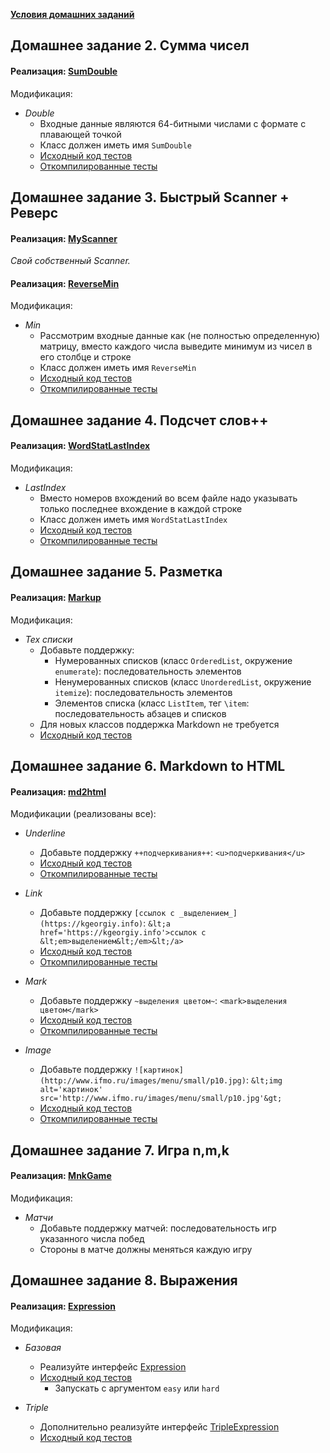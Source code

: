 [**Условия домашних заданий**](http://www.kgeorgiy.info/courses/prog-intro/homeworks.html)

Домашнее задание 2. Сумма чисел
----

#### Реализация: [SumDouble](https://github.com/maxim092001/Itmo-University/tree/master/prog-intro-homework/sumDouble)

Модификация:
* *Double*
    * Входные данные являются 64-битными числами с формате с плавающей точкой
    * Класс должен иметь имя `SumDouble`
    * [Исходный код тестов](https://github.com/maxim092001/Itmo-University/blob/master/prog-intro-homework/sumDouble/SumDoubleTest.java)
    * [Откомпилированные тесты](https://github.com/maxim092001/Itmo-University/blob/master/prog-intro-homework/sumDouble/SumDoubleTest.jar?raw=true)

Домашнее задание 3. Быстрый Scanner + Реверс
----

#### Реализация: [MyScanner](https://github.com/maxim092001/Itmo-University/tree/master/prog-intro-homework/myScanner)

*Свой собственный Scanner.*

#### Реализация: [ReverseMin](https://github.com/maxim092001/Itmo-University/tree/master/prog-intro-homework/reverseMin)

Модификация:
* *Min*
    * Рассмотрим входные данные как (не полностью определенную) матрицу,
      вместо каждого числа выведите минимум из чисел в его столбце и строке
    * Класс должен иметь имя `ReverseMin`
    * [Исходный код тестов](https://github.com/maxim092001/Itmo-University/blob/master/prog-intro-homework/reverseMin/FastReverseMinTest.java)
    * [Откомпилированные тесты](https://github.com/maxim092001/Itmo-University/blob/master/prog-intro-homework/reverseMin/FastReverseMinTest.jar?raw=true)

Домашнее задание 4. Подсчет слов++
----

#### Реализация: [WordStatLastIndex](https://github.com/maxim092001/Itmo-University/tree/master/prog-intro-homework/wordStatLastIndex)

Модификация:
* *LastIndex*
    * Вместо номеров вхождений во всем файле надо указывать
      только последнее вхождение в каждой строке
    * Класс должен иметь имя `WordStatLastIndex`
    * [Исходный код тестов](https://github.com/maxim092001/Itmo-University/blob/master/prog-intro-homework/wordStatLastIndex/WordStatLastIndexTest.java)
    * [Откомпилированные тесты](https://github.com/maxim092001/Itmo-University/blob/master/prog-intro-homework/wordStatLastIndex/WordStatLastIndexTest.jar?raw=true)
    
Домашнее задание 5. Разметка
----

#### Реализация: [Markup](https://github.com/maxim092001/Itmo-University/tree/master/prog-intro-homework/markup)

Модификация:

* *Tex списки*
    * Добавьте поддержку:
      * Нумерованных списков (класс `OrderedList`, окружение `enumerate`): последовательность элементов
      * Ненумерованных списков (класс `UnorderedList`, окружение `itemize`): последовательность элементов
      * Элементов списка (класс `ListItem`, тег `\item`: последовательность абзацев и списков
    * Для новых классов поддержка Markdown не требуется
    * [Исходный код тестов](https://github.com/maxim092001/Itmo-University/blob/master/prog-intro-homework/markup/TexListTest.java)

Домашнее задание 6. Markdown to HTML
----

#### Реализация: [md2html](https://github.com/maxim092001/Itmo-University/tree/master/prog-intro-homework/md2html)

Модификации (реализованы все):

 * *Underline*
    * Добавьте поддержку `++подчеркивания++`: `<u>подчеркивания</u>`
    * [Исходный код тестов](https://github.com/maxim092001/Itmo-University/blob/master/prog-intro-homework/md2html/tests/Md2HtmlUnderlineTest.java)
    * [Откомпилированные тесты](https://github.com/maxim092001/Itmo-University/blob/master/prog-intro-homework/md2html/tests/Md2HtmlUnderlineTest.jar?raw=true)

 * *Link*
    * Добавьте поддержку ```[ссылок с _выделением_](https://kgeorgiy.info)```:
        ```&lt;a href='https://kgeorgiy.info'>ссылок с &lt;em>выделением&lt;/em>&lt;/a>```
    * [Исходный код тестов](https://github.com/maxim092001/Itmo-University/blob/master/prog-intro-homework/md2html/tests/Md2HtmlLinkTest.java)
    * [Откомпилированные тесты](https://github.com/maxim092001/Itmo-University/blob/master/prog-intro-homework/md2html/tests/Md2HtmlLinkTest.jar?raw=true)
 * *Mark*
    * Добавьте поддержку `~выделения цветом~`: `<mark>выделения цветом</mark>`
    * [Исходный код тестов](https://github.com/maxim092001/Itmo-University/blob/master/prog-intro-homework/md2html/tests/Md2HtmlMarkTest.java)
    * [Откомпилированные тесты](https://github.com/maxim092001/Itmo-University/blob/master/prog-intro-homework/md2html/tests/Md2HtmlMarkTest.jar?raw=true)
 * *Image*
    * Добавьте поддержку ```![картинок](http://www.ifmo.ru/images/menu/small/p10.jpg)```:
        ```&lt;img alt='картинок' src='http://www.ifmo.ru/images/menu/small/p10.jpg'&gt;```
    * [Исходный код тестов](https://github.com/maxim092001/Itmo-University/blob/master/prog-intro-homework/md2html/tests/Md2HtmlImageTest.java)
    * [Откомпилированные тесты](https://github.com/maxim092001/Itmo-University/blob/master/prog-intro-homework/md2html/tests/Md2HtmlImageTest.jar?raw=true)

Домашнее задание 7. Игра n,m,k
----

#### Реализация: [MnkGame](https://github.com/maxim092001/Itmo-University/tree/master/prog-intro-homework/markup)

Модификация:
 * *Матчи*
    * Добавьте поддержку матчей: последовательность игр указанного числа побед
    * Стороны в матче должны меняться каждую игру

Домашнее задание 8. Выражения
----

#### Реализация: [Expression](https://github.com/maxim092001/Itmo-University/tree/master/prog-intro-homework/expression)

Модификация:

* *Базовая*
    * Реализуйте интерфейс [Expression](https://github.com/maxim092001/Itmo-University/blob/master/prog-intro-homework/expression/Expression.java)
    * [Исходный код тестов](https://github.com/maxim092001/Itmo-University/blob/master/prog-intro-homework/expression/ExpressionTest.java)
        * Запускать c аргументом `easy` или `hard`

 * *Triple*
    * Дополнительно реализуйте интерфейс [TripleExpression](https://github.com/maxim092001/Itmo-University/blob/master/prog-intro-homework/expression/TripleExpression.java)
    * [Исходный код тестов](https://github.com/maxim092001/Itmo-University/blob/master/prog-intro-homework/expression/TripleExpressionTest.java)